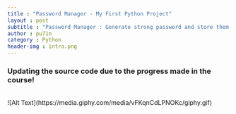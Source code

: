 ```yaml
---
title : "Password Manager - My First Python Project"
layout : post
subtitle : "Password Manager : Generate strong password and store them in highly secured encryption"
author : pu71n
category : Python 
header-img : intro.png
---
```



### Updating the source code due to the progress made in the course! 
<br>
![Alt Text](https://media.giphy.com/media/vFKqnCdLPNOKc/giphy.gif)
